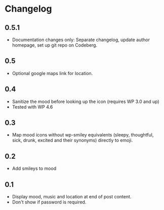# Changelog

## 0.5.1
* Documentation changes only: Separate changelog, update author homepage, set up git repo on Codeberg.

## 0.5
* Optional google maps link for location.

## 0.4
* Sanitize the mood before looking up the icon (requires WP 3.0 and up)
* Tested with WP 4.6

## 0.3
* Map mood icons without wp-smiley equivalents (sleepy, thoughtful, sick, drunk, excited and their synonyms) directly to emoji.

## 0.2
* Add smileys to mood

## 0.1
* Display mood, music and location at end of post content.
* Don't show if password is required.

